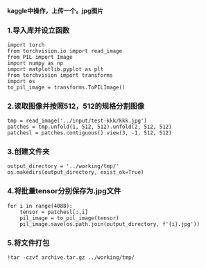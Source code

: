 #### kaggle中操作，上传一个。jpg图片
### 1.导入库并设立函数
```
import torch
from torchvision.io import read_image
from PIL import Image
import numpy as np
import matplotlib.pyplot as plt
from torchvision import transforms
import os
to_pil_image = transforms.ToPILImage()
```
### 2.读取图像并按照512，512的规格分割图像
```
tmp = read_image('../input/test-kkk/kkk.jpg')
patches = tmp.unfold(1, 512, 512).unfold(2, 512, 512)
patchesl = patches.contiguous().view(3, -1, 512, 512)
```
### 3.创建文件夹
```
output_directory = '../working/tmp/'
os.makedirs(output_directory, exist_ok=True)
```
### 4.将批量tensor分别保存为.jpg文件
```
for i in range(4088):
    tensor = patchesl[:,i]
    pil_image = to_pil_image(tensor)
    pil_image.save(os.path.join(output_directory, f'{i}.jpg'))
```
### 5.将文件打包
```
!tar -czvf archive.tar.gz ../working/tmp/
```
